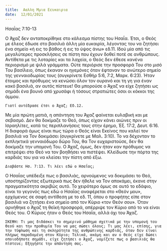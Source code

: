 ```yaml
---
title:  Ααλλη Μμια Εευκαιρια
date:  12/01/2021
---
```


Ησαΐας 7:10-13

Ο Άχαζ δεν ανταποκρίθηκε στο κάλεσμα πίστης του Ησαΐα. Έτσι, ο Θεός με έλεος έδωσε στο βασιλιά άλλη μία ευκαιρία, λέγοντας του να ζητήσει ένα σημείο «ή εις το βάθος ή εις το ύψος άνω» εδ.11. Ιδού μία από τις μεγαλύτερες προσκλήσεις σε πίστη που έχουν δοθεί ποτέ σε ανθρώπους. Αντίθετα με τις λοταρίες και τα λαχεία, ο Θεός δεν έθεσε κανένα περιορισμό με ψιλά γράμματα. Ούτε περιόρισε την προσφορά Του στο μισό Του βασίλειο, όπως έκαναν οι ηγεμόνες όταν έφταναν το ανώτερο σημείο της γενναιοδωρίας τους (συγκρίνετε Εσθήρ 5:6, 7:2, Μαρκ. 6:23). Ήταν έτοιμος και πρόθυμος να κενώσει όλον τον ουρανό και τη γη για έναν κακό βασιλιά, αν αυτός πίστευε! Θα μπορούσε ο Άχαζ να είχε ζητήσει ως σημάδι ένα βουνό από χρυσάφι ή τόσους στρατιώτες όσοι οι κόκκοι της άμμου.

`Γιατί αντέδρασε έτσι ο Άχαζ; Εδ.12.`

Με μία πρώτη ματιά, η απάντηση του Άχαζ φαίνεται ευλαβική και με σεβασμό. Δεν θα δοκίμαζε το Θεό, όπως είχαν κάνει αιώνες πριν οι Ισραηλίτες, κατά τις περιπλανήσεις τους στην έρημο, Έξ. 17:2, Δευτ. 6:16. Η διαφορά όμως είναι πως τώρα ο Θεός είναι Εκείνος που καλεί τον βασιλιά να Τον δοκιμάσει (συγκρίνετε με Μαλ. 3:10). Το να δέχονταν το εκπληκτικά γενναιόδωρο δώρο Του, θα Τον ευχαριστούσε, δεν θα δοκίμαζε την υπομονή Του. Ο Άχαζ, όμως, δεν ήταν καν πρόθυμος να επιτρέψει στο Θεό να τον βοηθήσει να πιστέψει. Κλείδωσε την πόρτα της καρδιάς του για να κλείσει την πίστη από έξω.

`Διαβάστε Ησ. 7:13. Τι λέει εδώ ο Ησαΐας;`

Ο Ησαΐας υπέδειξε πως ο βασιλιάς, αρνούμενος να δοκιμάσει το Θεό, υποστηρίζοντας εξωτερικά πως δεν ήθελε να Τον αποκάμει, έκανε στην πραγματικότητα ακριβώς αυτό. Το χειρότερο όμως σε αυτό το εδάφιο, είναι το γεγονός πως εδώ ο Ησαΐας αναφέρεται στο «Θεόν μου», ερχόμενος σε σαφή αντίθεση με το εδ. 11, όπου ο προφήτης είπε στον βασιλιά να ζητήσει ένα σημείο από τον Κύριο «τον Θεόν σου». Όταν αρνήθηκε ο Άχαζ τη θεϊκή προσφορά, απέρριψε τον Κύριο από το να είναι Θεός του. Ο Κύριος ήταν ο Θεός του Ησαΐα, αλλά όχι του Άχαζ.

`ΣΚΕΨΗ: Τι μας διδάσκει το σημερινό μάθημα σχετικά με την υπομονή του Θεού και την προθυμία Του να μας σώσει όλους; Τι μας λέει, επίσης, για την τύφλωση και τη σκληρότητα της ανθρώπινης καρδιάς, όταν δεν είναι πλήρως παραδομένη στον Κύριο; Τελικά, ακόμη και αν ο Θεός είχε δώσει οποιοδήποτε σημάδι, είχε ζητήσει ο Άχαζ, νομίζετε πως ο βασιλιάς θα πίστευε; Εξηγήστε την απάντηση σας.`